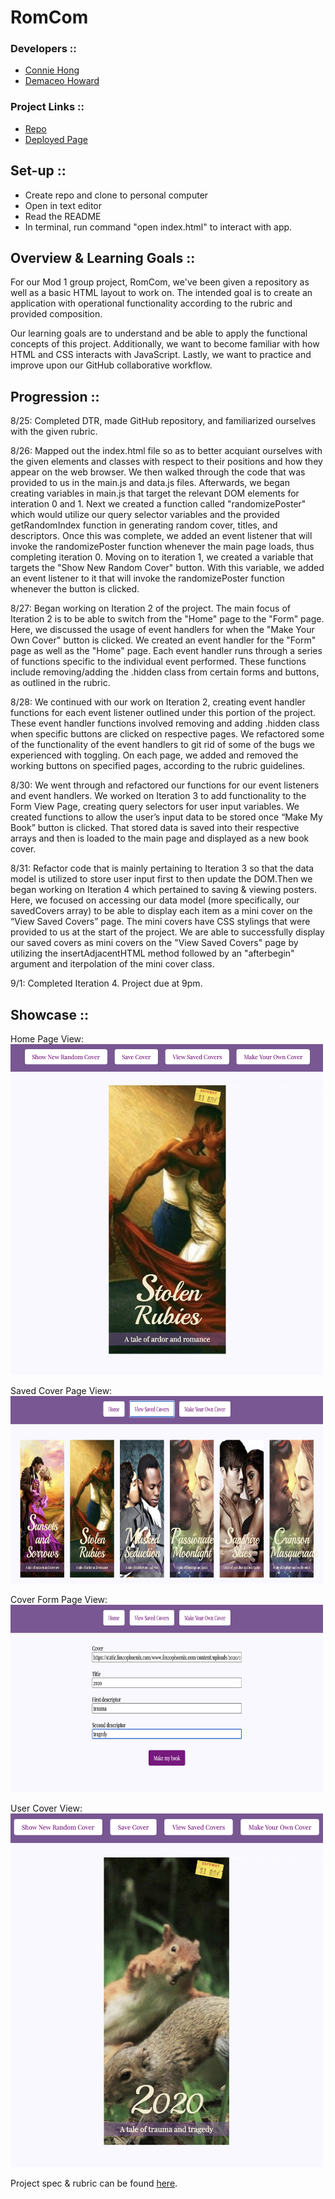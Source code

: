 # RomCom
### Developers ::
- [Connie Hong](https://github.com/conconartist)
- [Demaceo Howard](https://github.com/Hdemaceo)

### Project Links ::
- [Repo](https://github.com/Hdemaceo/romcom)
- [Deployed Page](https://hdemaceo.github.io/romcom/)

## Set-up ::
- Create repo and clone to personal computer
- Open in text editor
- Read the README
- In terminal, run command "open index.html" to interact with app.

## Overview & Learning Goals ::
For our Mod 1 group project, RomCom, we've been given a repository as well as a basic HTML layout to work on. The intended goal is to create an application with operational functionality according to the rubric and provided composition.

Our learning goals are to understand and be able to apply the functional concepts of this project. Additionally, we want to become familiar with how HTML and CSS interacts with JavaScript. Lastly, we want to practice and improve upon our GitHub collaborative workflow.


## Progression ::
8/25: Completed DTR, made GitHub repository, and familiarized ourselves with the given rubric.

8/26: Mapped out the index.html file so as to better acquiant ourselves with the given elements and classes with respect to their positions and how they appear on the web browser. We then walked through the code that was provided to us in the main.js and data.js files. Afterwards, we began creating variables in main.js that target the relevant DOM elements for interation 0 and 1. Next we created a function called "randomizePoster" which would utilize our query selector variables and the provided getRandomIndex function in generating random cover, titles, and descriptors. Once this was complete, we added an event listener that will invoke the randomizePoster function whenever the main page loads, thus completing iteration 0. Moving on to iteration 1, we created a variable that targets the "Show New Random Cover" button. With this variable, we added an event listener to it that will invoke the randomizePoster function whenever the button is clicked.

8/27: Began working on Iteration 2 of the project. The main focus of Iteration 2 is to be able to switch from the "Home" page to the "Form" page. Here, we discussed the usage of event handlers for when the "Make Your Own Cover" button is clicked. We created an event handler for the "Form" page as well as the "Home" page. Each event handler runs through a series of functions specific to the individual event performed. These functions include removing/adding the .hidden class from certain forms and buttons, as outlined in the rubric.

8/28: We continued with our work on Iteration 2, creating event handler functions for each event listener outlined under this portion of the project. These event handler functions involved removing and adding .hidden class when specific buttons are clicked on respective pages. We refactored some of the functionality of the event handlers to git rid of some of the bugs we experienced with toggling. On each page, we added and removed the working buttons on specified pages, according to the rubric guidelines.

8/30: We went through and refactored our functions for our event listeners and event handlers. We worked on Iteration 3 to add functionality to the Form View Page, creating query selectors for user input variables. We created functions to allow the user’s input data to be stored once “Make My Book” button is clicked. That stored data is saved into their respective arrays and then is loaded to the main page and displayed as a new book cover.

8/31: Refactor code that is mainly pertaining to Iteration 3 so that the data model is utilized to store user input first to then update the DOM.Then we began working on Iteration 4 which pertained to saving & viewing posters. Here, we focused on accessing our data model (more specifically, our savedCovers array) to be able to display each item as a mini cover on the “View Saved Covers” page. The mini covers have CSS stylings that were provided to us at the start of the project. We are able to successfully display our saved covers as mini covers on the "View Saved Covers" page by utilizing the insertAdjacentHTML method followed by an "afterbegin" argument and iterpolation of the mini cover class.

9/1: Completed Iteration 4. Project due at 9pm.


## Showcase ::
<p align="left">Home Page View: <br>
  <img width="500" height="auto" src="./assets/homeview.jpg">
</p>
<p align="left">Saved Cover Page View: <br>
  <img width="500" height="300" src="./assets/savedcovers.jpg">
</p>
<p align="left">Cover Form Page View: <br>
  <img width="500" height="300" src="./assets/formview.jpg">
</p>
<p align="left">User Cover View: <br>
  <img width="500" height="auto" src="./assets/makecover.jpg">
</p>

Project spec & rubric can be found [here](https://github.com/turingschool-examples/romcom/).
